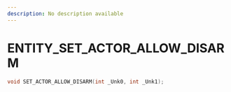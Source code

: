 ```yaml
---
description: No description available 
---
```


# ENTITY\_SET_ACTOR_ALLOW_DISARM

```cpp
void SET_ACTOR_ALLOW_DISARM(int _Unk0, int _Unk1);
```